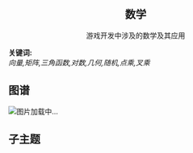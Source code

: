<h2 align="center">数学</h2>
<p align="center">游戏开发中涉及的数学及其应用</p>

**关键词:**<br/>
*向量,矩阵,三角函数,对数,几何,随机,点乘,叉乘*

## 图谱
![图片加载中...](https://github.com/gonglei007/GameDevMind/blob/main/exports/1.3.1.数学.png?raw=true)

## 子主题
